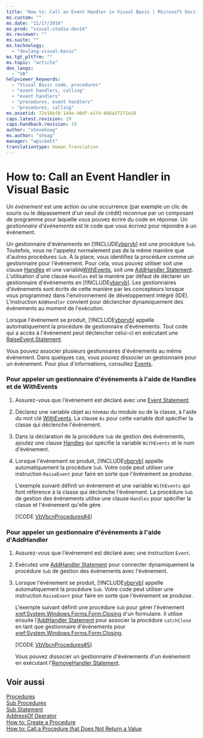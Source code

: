 ```yaml
---
title: "How to: Call an Event Handler in Visual Basic | Microsoft Docs"
ms.custom: ""
ms.date: "11/17/2016"
ms.prod: "visual-studio-dev14"
ms.reviewer: ""
ms.suite: ""
ms.technology: 
  - "devlang-visual-basic"
ms.tgt_pltfrm: ""
ms.topic: "article"
dev_langs: 
  - "VB"
helpviewer_keywords: 
  - "Visual Basic code, procedures"
  - "event handlers, calling"
  - "event handlers"
  - "procedures, event handlers"
  - "procedures, calling"
ms.assetid: 72e18ef8-144e-40df-a1f4-066a57271e28
caps.latest.revision: 19
caps.handback.revision: 19
author: "stevehoag"
ms.author: "shoag"
manager: "wpickett"
translationtype: Human Translation
---
```

# How to: Call an Event Handler in Visual Basic
Un *événement* est une action ou une occurrence \(par exemple un clic de souris ou le dépassement d'un seuil de crédit\) reconnue par un composant de programme pour laquelle vous pouvez écrire du code en réponse.  Un *gestionnaire d'événements* est le code que vous écrivez pour répondre à un événement.  
  
 Un gestionnaire d'événements en [!INCLUDE[vbprvb](../../../../csharp/programming-guide/concepts/linq/includes/vbprvb_md.md)] est une procédure `Sub`.  Toutefois, vous ne l'appelez normalement pas de la même manière que d'autres procédures `Sub`.  À la place, vous identifiez la procédure comme un gestionnaire pour l'événement.  Pour cela, vous pouvez utiliser soit une clause [Handles](../../../../visual-basic/language-reference/statements/handles-clause.md) et une variable[WithEvents](../../../../visual-basic/language-reference/modifiers/withevents.md), soit une [AddHandler Statement](../../../../visual-basic/language-reference/statements/addhandler-statement.md).  L'utilisation d'une clause `Handles` est la manière par défaut de déclarer un gestionnaire d'événements en [!INCLUDE[vbprvb](../../../../csharp/programming-guide/concepts/linq/includes/vbprvb_md.md)].  Les gestionnaires d'événements sont écrits de cette manière par les concepteurs lorsque vous programmez dans l'environnement de développement intégré \(IDE\).  L'instruction `AddHandler` convient pour déclencher dynamiquement des événements au moment de l'exécution.  
  
 Lorsque l'événement se produit, [!INCLUDE[vbprvb](../../../../csharp/programming-guide/concepts/linq/includes/vbprvb_md.md)] appelle automatiquement la procédure de gestionnaire d'événements.  Tout code qui a accès à l'événement peut déclencher celui\-ci en exécutant une [RaiseEvent Statement](../../../../visual-basic/language-reference/statements/raiseevent-statement.md).  
  
 Vous pouvez associer plusieurs gestionnaires d'événements au même événement.  Dans quelques cas, vous pouvez dissocier un gestionnaire pour un événement.  Pour plus d'informations, consultez [Events](../../../../visual-basic/programming-guide/language-features/events/events.md).  
  
### Pour appeler un gestionnaire d'événements à l'aide de Handles et de WithEvents  
  
1.  Assurez\-vous que l'événement est déclaré avec une [Event Statement](../../../../visual-basic/language-reference/statements/event-statement.md).  
  
2.  Déclarez une variable objet au niveau du module ou de la classe, à l'aide du mot clé [WithEvents](../../../../visual-basic/language-reference/modifiers/withevents.md).  La clause `As` pour cette variable doit spécifier la classe qui déclenche l'événement.  
  
3.  Dans la déclaration de la procédure `Sub` de gestion des événements, ajoutez une clause [Handles](../../../../visual-basic/language-reference/statements/handles-clause.md) qui spécifie la variable `WithEvents` et le nom d'événement.  
  
4.  Lorsque l'événement se produit, [!INCLUDE[vbprvb](../../../../csharp/programming-guide/concepts/linq/includes/vbprvb_md.md)] appelle automatiquement la procédure `Sub`.  Votre code peut utiliser une instruction `RaiseEvent` pour faire en sorte que l'événement se produise.  
  
     L'exemple suivant définit un événement et une variable `WithEvents` qui font référence à la classe qui déclenche l'événement.  La procédure `Sub` de gestion des événements utilise une clause `Handles` pour spécifier la classe et l'événement qu'elle gère.  
  
     [!CODE [VbVbcnProcedures#4](../CodeSnippet/VS_Snippets_VBCSharp/VbVbcnProcedures#4)]  
  
### Pour appeler un gestionnaire d'événements à l'aide d'AddHandler  
  
1.  Assurez\-vous que l'événement est déclaré avec une instruction `Event`.  
  
2.  Exécutez une [AddHandler Statement](../../../../visual-basic/language-reference/statements/addhandler-statement.md) pour connecter dynamiquement la procédure `Sub` de gestion des événements avec l'événement.  
  
3.  Lorsque l'événement se produit, [!INCLUDE[vbprvb](../../../../csharp/programming-guide/concepts/linq/includes/vbprvb_md.md)] appelle automatiquement la procédure `Sub`.  Votre code peut utiliser une instruction `RaiseEvent` pour faire en sorte que l'événement se produise.  
  
     L'exemple suivant définit une procédure `Sub` pour gérer l'événement <xref:System.Windows.Forms.Form.Closing> d'un formulaire.  Il utilise ensuite l'[AddHandler Statement](../../../../visual-basic/language-reference/statements/addhandler-statement.md) pour associer la procédure `catchClose` en tant que gestionnaire d'événements pour <xref:System.Windows.Forms.Form.Closing>.  
  
     [!CODE [VbVbcnProcedures#5](../CodeSnippet/VS_Snippets_VBCSharp/VbVbcnProcedures#5)]  
  
     Vous pouvez dissocier un gestionnaire d'événements d'un événement en exécutant l'[RemoveHandler Statement](../../../../visual-basic/language-reference/statements/removehandler-statement.md).  
  
## Voir aussi  
 [Procedures](../../../../visual-basic/programming-guide/language-features/procedures/index.md)   
 [Sub Procedures](../../../../visual-basic/programming-guide/language-features/procedures/sub-procedures.md)   
 [Sub Statement](../../../../visual-basic/language-reference/statements/sub-statement.md)   
 [AddressOf Operator](../../../../visual-basic/language-reference/operators/addressof-operator.md)   
 [How to: Create a Procedure](../../../../visual-basic/programming-guide/language-features/procedures/how-to-create-a-procedure.md)   
 [How to: Call a Procedure that Does Not Return a Value](../../../../visual-basic/programming-guide/language-features/procedures/how-to-call-a-procedure-that-does-not-return-a-value.md)